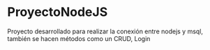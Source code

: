 # ProyectoNodeJS
Proyecto desarrollado para realizar la conexión entre nodejs y msql, también se hacen métodos como un CRUD, Login
